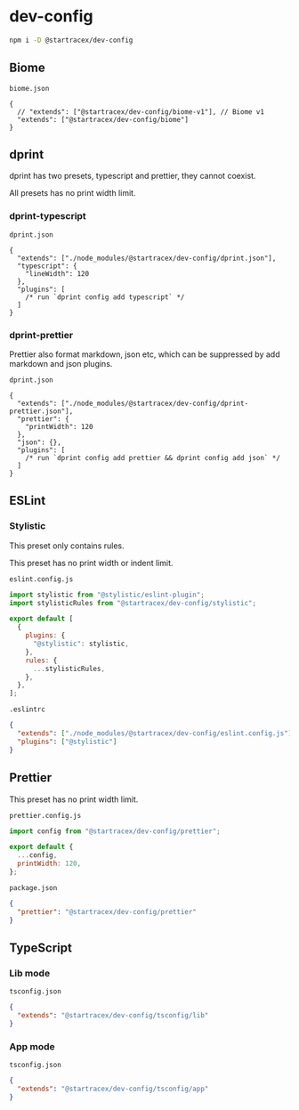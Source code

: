 # dev-config

```sh
npm i -D @startracex/dev-config
```

## Biome

`biome.json`

```jsonc
{
  // "extends": ["@startracex/dev-config/biome-v1"], // Biome v1
  "extends": ["@startracex/dev-config/biome"]
}
```

## dprint

dprint has two presets, typescript and prettier, they cannot coexist.

All presets has no print width limit.

### dprint-typescript

`dprint.json`

```jsonc
{
  "extends": ["./node_modules/@startracex/dev-config/dprint.json"],
  "typescript": {
    "lineWidth": 120
  },
  "plugins": [
    /* run `dprint config add typescript` */
  ]
}
```

### dprint-prettier

Prettier also format markdown, json etc, which can be suppressed by add markdown and json plugins.

`dprint.json`

```jsonc
{
  "extends": ["./node_modules/@startracex/dev-config/dprint-prettier.json"],
  "prettier": {
    "printWidth": 120
  },
  "json": {},
  "plugins": [
    /* run `dprint config add prettier && dprint config add json` */
  ]
}
```

## ESLint

### Stylistic

This preset only contains rules.

This preset has no print width or indent limit.

`eslint.config.js`

```js
import stylistic from "@stylistic/eslint-plugin";
import stylisticRules from "@startracex/dev-config/stylistic";

export default [
  {
    plugins: {
      "@stylistic": stylistic,
    },
    rules: {
      ...stylisticRules,
    },
  },
];
```

`.eslintrc`

```json
{
  "extends": ["./node_modules/@startracex/dev-config/eslint.config.js"],
  "plugins": ["@stylistic"]
}
```

## Prettier

This preset has no print width limit.

`prettier.config.js`

```js
import config from "@startracex/dev-config/prettier";

export default {
  ...config,
  printWidth: 120,
};
```

`package.json`

```json
{
  "prettier": "@startracex/dev-config/prettier"
}
```

## TypeScript

### Lib mode

`tsconfig.json`

```json
{
  "extends": "@startracex/dev-config/tsconfig/lib"
}
```

### App mode

`tsconfig.json`

```json
{
  "extends": "@startracex/dev-config/tsconfig/app"
}
```

